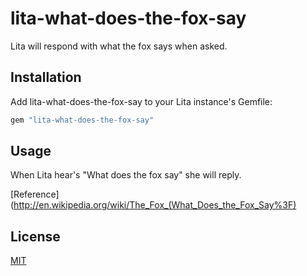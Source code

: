 # lita-what-does-the-fox-say

Lita will respond with what the fox says when asked.

## Installation

Add lita-what-does-the-fox-say to your Lita instance's Gemfile:

``` ruby
gem "lita-what-does-the-fox-say"
```

## Usage

When Lita hear's "What does the fox say" she will reply.

[Reference](http://en.wikipedia.org/wiki/The_Fox_(What_Does_the_Fox_Say%3F)




## License

[MIT](http://opensource.org/licenses/MIT)
